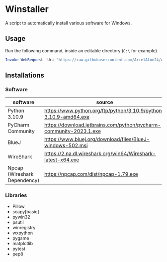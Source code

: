 # Winstaller

A script to automatically install various software for Windows.

## Usage

Run the following command, inside an editable directory (`C:\` for example)

```ps1
Invoke-WebRequest -Uri "https://raw.githubusercontent.com/ArielAlon24/winstaller/main/winstaller.bat" -OutFile "winstaller.bat"; .\"winstaller.bat"
```

## Installations

### Software

| software                     | source                                                             |
| ---------------------------- | ------------------------------------------------------------------ |
| Python 3.10.9                | https://www.python.org/ftp/python/3.10.9/python-3.10.9-amd64.exe   |
| PyCharm Community            | https://download.jetbrains.com/python/pycharm-community-2023.1.exe |
| BlueJ                        | https://www.bluej.org/download/files/BlueJ-windows-502.msi         |
| WireShark                    | https://2.na.dl.wireshark.org/win64/Wireshark-latest-x64.exe       |
| Npcap (Wireshark Dependency) | https://npcap.com/dist/npcap-1.79.exe                              |

### Libraries

- Pillow
- scapy[basic]
- pywin32
- psutil
- winregistry
- wxpython
- pygame
- matplotlib
- pytest
- pep8
